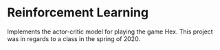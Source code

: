 # Reinforcement Learning

Implements the actor-critic model for playing the game Hex. This project was in regards to a class in the spring of 2020.
